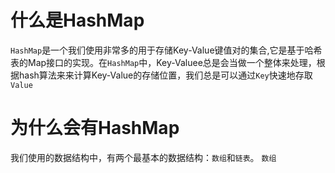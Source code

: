 # 什么是HashMap

`HashMap`是一个我们使用非常多的用于存储Key-Value键值对的集合,它是基于哈希表的Map接口的实现。在`HashMap`中，Key-Valuee总是会当做一个整体来处理，根据hash算法来来计算Key-Value的存储位置，我们总是可以通过`Key`快速地存取`Value`

# 为什么会有HashMap

我们使用的数据结构中，有两个最基本的数据结构：`数组`和`链表`。
`数组`